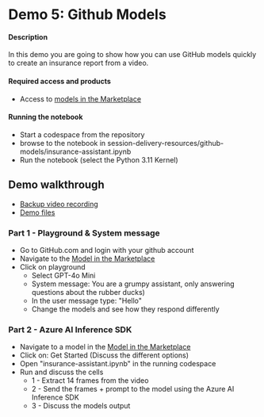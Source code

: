 # Demo 5: Github Models

#### Description   
In this demo you are going to show how you can use GitHub models quickly to create an insurance report from a video.

#### Required access and products
- Access to [models in the Marketplace](https://github.com/marketplace/models)

#### Running the notebook
- Start a codespace from the repository
- browse to the notebook in session-delivery-resources/github-models/insurance-assistant.ipynb
- Run the notebook (select the Python 3.11 Kernel)

## Demo walkthrough

- [Backup video recording](https://aka.ms/AArvo1o)
- [Demo files](https://github.com/microsoft/aitour-generative-ai-in-azure/tree/main/session-delivery-resources/github-models)

### Part 1 - Playground & System message
- Go to GitHub.com and login with your github account
- Navigate to the [Model in the Marketplace](https://github.com/marketplace/models)
- Click on playground    
    - Select GPT-4o Mini
    - System message: You are a grumpy assistant, only answering questions about the rubber ducks)
    - In the user message type: "Hello"
    - Change the models and see how they respond differently

### Part 2 - Azure AI Inference SDK
- Navigate to a model in the [Model in the Marketplace](https://github.com/marketplace/models)
- Click on: Get Started (Discuss the different options)
- Open "insurance-assistant.ipynb" in the running codespace
- Run and discuss the cells
    - 1 - Extract 14 frames from the video
    - 2 - Send the frames + prompt to the model using the Azure AI Inference SDK
    - 3 - Discuss the models output
